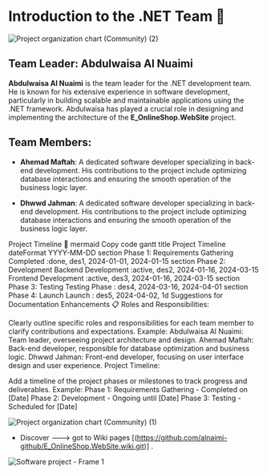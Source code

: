 # Introduction to the .NET Team 👥
![Project organization chart (Community) (2)](https://github.com/user-attachments/assets/b6ce884f-473e-4fb0-9c0d-3c820a49131c)

## Team Leader: Abdulwaisa Al Nuaimi
**Abdulwaisa Al Nuaimi** is the team leader for the .NET development team. He is known for his extensive experience in software development, particularly in building scalable and maintainable applications using the .NET framework. Abdulwaisa has played a crucial role in designing and implementing the architecture of the **E_OnlineShop.WebSite** project.

## Team Members:
- **Ahemad Maftah**: A dedicated software developer specializing in back-end development. His contributions to the project include optimizing database interactions and ensuring the smooth operation of the business logic layer.
  
- **Dhwwd Jahman**:  A dedicated software developer specializing in back-end development. His contributions to the project include optimizing database interactions and ensuring the smooth operation of the business logic layer.


Project Timeline 📅
mermaid
Copy code
gantt
    title Project Timeline
    dateFormat  YYYY-MM-DD
    section Phase 1: Requirements Gathering
    Completed         :done,    des1, 2024-01-01, 2024-01-15
    section Phase 2: Development
    Backend Development  :active,  des2, 2024-01-16, 2024-03-15
    Frontend Development :active,  des3, 2024-01-16, 2024-03-15
    section Phase 3: Testing
    Testing Phase      :         des4, 2024-03-16, 2024-04-01
    section Phase 4: Launch
    Launch             :         des5, 2024-04-02, 1d
Suggestions for Documentation Enhancements 📋
Roles and Responsibilities:

Clearly outline specific roles and responsibilities for each team member to clarify contributions and expectations.
Example:
Abdulwaisa Al Nuaimi: Team leader, overseeing project architecture and design.
Ahemad Maftah: Back-end developer, responsible for database optimization and business logic.
Dhwwd Jahman: Front-end developer, focusing on user interface design and user experience.
Project Timeline:

Add a timeline of the project phases or milestones to track progress and deliverables.
Example:
Phase 1: Requirements Gathering - Completed on [Date]
Phase 2: Development - Ongoing until [Date]
Phase 3: Testing - Scheduled for [Date]

![Project organization chart (Community) (1)](https://github.com/user-attachments/assets/d0c5220c-9fef-49cf-8656-736d9559d654)

- Discover ---> got to Wiki pages [(https://github.com/alnaimi-github/E_OnlineShop.WebSite.wiki.git)] .

![Software project - Frame 1](https://github.com/user-attachments/assets/880282bd-b217-4d85-8292-39752ecff6c1)







